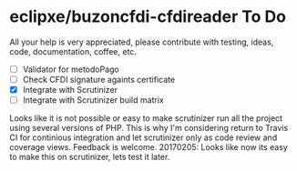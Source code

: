 # eclipxe/buzoncfdi-cfdireader To Do

All your help is very appreciated, please contribute with testing, ideas, code, documentation, coffee, etc.

- [ ] Validator for metodoPago
- [ ] Check CFDI signature againts certificate
- [X] Integrate with Scrutinizer
- [ ] Integrate with Scrutinizer build matrix

Looks like it is not possible or easy to make scrutinizer run all the project using several versions of PHP.
This is why I'm considering return to Travis CI for continious integration and let scrutinizer only as
code review and coverage views. Feedback is welcome.
20170205: Looks like now its easy to make this on scrutinizer, lets test it later.
